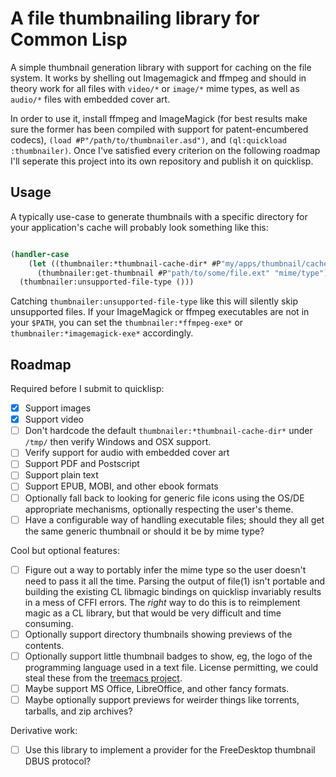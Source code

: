A file thumbnailing library for Common Lisp
===========================================

A simple thumbnail generation library with support for caching on the
file system.  It works by shelling out Imagemagick and ffmpeg and
should in theory work for all files with `video/*` or `image/*` mime
types, as well as `audio/*` files with embedded cover art.

In order to use it, install ffmpeg and ImageMagick (for best results
make sure the former has been compiled with support for
patent-encumbered codecs), `(load #P"/path/to/thumbnailer.asd")`, and
`(ql:quickload :thumbnailer)`.  Once I've satisfied every criterion on
the following roadmap I'll seperate this project into its own
repository and publish it on quicklisp.

Usage
-----

A typically use-case to generate thumbnails with a specific directory
for your application's cache will probably look something like this:

```lisp

(handler-case
    (let ((thumbnailer:*thumbnail-cache-dir* #P"my/apps/thumbnail/cache"))
      (thumbnailer:get-thumbnail #P"path/to/some/file.ext" "mime/type"))
  (thumbnailer:unsupported-file-type ()))

```

Catching `thumbnailer:unsupported-file-type` like this will silently
skip unsupported files.  If your ImageMagick or ffmpeg executables
are not in your `$PATH`, you can set the `thumbnailer:*ffmpeg-exe*`
or `thumbnailer:*imagemagick-exe*` accordingly.

Roadmap
-------

Required before I submit to quicklisp:

- [X] Support images
- [X] Support video
- [ ] Don't hardcode the default `thumbnailer:*thumbnail-cache-dir*`
      under `/tmp/` then verify Windows and OSX support.
- [ ] Verify support for audio with embedded cover art
- [ ] Support PDF and Postscript
- [ ] Support plain text
- [ ] Support EPUB, MOBI, and other ebook formats
- [ ] Optionally fall back to looking for generic file icons using the
      OS/DE appropriate mechanisms, optionally respecting the user's
      theme.
- [ ] Have a configurable way of handling executable files; should
      they all get the same generic thumbnail or should it be by mime
      type?

Cool but optional features:

- [ ] Figure out a way to portably infer the mime type so the user
      doesn't need to pass it all the time.  Parsing the output of
      file(1) isn't portable and building the existing CL libmagic
      bindings on quicklisp invariably results in a mess of CFFI
      errors.  The *right* way to do this is to reimplement magic as a
      CL library, but that would be very difficult and time
      consuming.
- [ ] Optionally support directory thumbnails showing previews of the
      contents.
- [ ] Optionally support little thumbnail badges to show, eg, the logo
      of the programming language used in a text file.  License
      permitting, we could steal these from the [treemacs
      project](https://github.com/Alexander-Miller/treemacs/tree/master/icons/default).
- [ ] Maybe support MS Office, LibreOffice, and other fancy formats.
- [ ] Maybe optionally support previews for weirder things like
      torrents, tarballs, and zip archives?

Derivative work:

- [ ] Use this library to implement a provider for the FreeDesktop
      thumbnail DBUS protocol?
